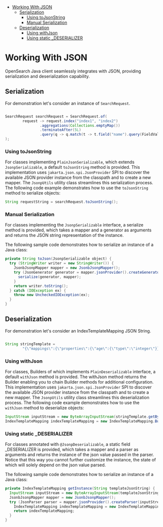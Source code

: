 - [Working With JSON](#working-with-json)
  - [Serialization](#serialization)
    - [Using toJsonString](#using-tojsonstring)
    - [Manual Serialization](#manual-serialization)
  - [Deserialization](#deserialization)
    - [Using withJson](#using-withjson)
    - [Using static _DESERIALIZER](#using-static-_deserializer)
 

# Working With JSON

OpenSearch Java client seamlessly integrates with JSON, providing serialization and deserialization capability.

## Serialization

For demonstration let's consider an instance of `SearchRequest`.

```java

SearchRequest searchRequest = SearchRequest.of(
        request -> request.index("index1", "index2")
                .aggregations(Collections.emptyMap())
                .terminateAfter(5L)
                .query(q -> q.match(t -> t.field("name").query(FieldValue.of("OpenSearch"))))
);
```
### Using toJsonString
For classes implementing `PlainJsonSerializable`, which extends `JsonpSerializable`, a default `toJsonString` method is provided.
This implementation uses `jakarta.json.spi.JsonProvider` SPI to discover the available JSON provider instance 
from the classpath and to create a new mapper. The `JsonpUtils` utility class streamlines this serialization process.
The following code example demonstrates how to use the `toJsonString` method to serialize objects:

```java
String requestString = searchRequest.toJsonString();
```


### Manual Serialization
For classes implementing the `JsonpSerializable` interface, a serialize method is provided, which takes a mapper and a generator 
as arguments and returns the JSON string representation of the instance.

The following sample code demonstrates how to serialize an instance of a Java class:

```java
private String toJson(JsonpSerializable object) {
  try (StringWriter writer = new StringWriter()) {
    JsonbJsonpMapper mapper = new JsonbJsonpMapper();
    try (JsonGenerator generator = mapper.jsonProvider().createGenerator(writer)) {
      serialize(generator, mapper);
    }
    return writer.toString();
  } catch (IOException ex) {
    throw new UncheckedIOException(ex);
  }
}
```

## Deserialization

For demonstration let's consider an IndexTemplateMapping JSON String.

```java

String stringTemplate =
        "{\"mappings\":{\"properties\":{\"age\":{\"type\":\"integer\"}}},\"settings\":{\"number_of_shards\":\"2\",\"number_of_replicas\":\"1\"}}";
```
### Using withJson
For classes, Builders of which implements `PlainDeserializable` interface, a default `withJson` method is provided.
The withJson method returns the Builder enabling you to chain Builder methods for additional configuration.
This implementation uses `jakarta.json.spi.JsonProvider` SPI to discover the available JSON provider instance
from the classpath and to create a new mapper. The `JsonpUtils` utility class streamlines this deserialization process.
The following code example demonstrates how to use the `withJson` method to deserialize objects:

```java
InputStream inputStream = new ByteArrayInputStream(stringTemplate.getBytes(StandardCharsets.UTF_8));
IndexTemplateMapping indexTemplateMapping = new IndexTemplateMapping.Builder().withJson(inputStream).build();
```


### Using static _DESERIALIZER
For classes annotated with `@JsonpDeserializable`, a static field _DESERIALIZER is provided,
which takes a mapper and a parser as arguments and returns the instance of the json value passed in the parser.
Notice that this way you cannot further customize the instance, the state of which will solely depend on the json value parsed.

The following sample code demonstrates how to serialize an instance of a Java class:

```java
private IndexTemplateMapping getInstance(String templateJsonString) {
  InputStream inputStream = new ByteArrayInputStream(templateJsonString.getBytes(StandardCharsets.UTF_8));
  JsonbJsonpMapper mapper = new JsonbJsonpMapper();
  try (JsonParser parser = mapper.jsonProvider().createParser(inputStream)) {
    IndexTemplateMapping indexTemplateMapping = new IndexTemplateMapping._DESERIALIZER.deserialize(parser, mapper);
    return indexTemplateMapping;
  }
}
```